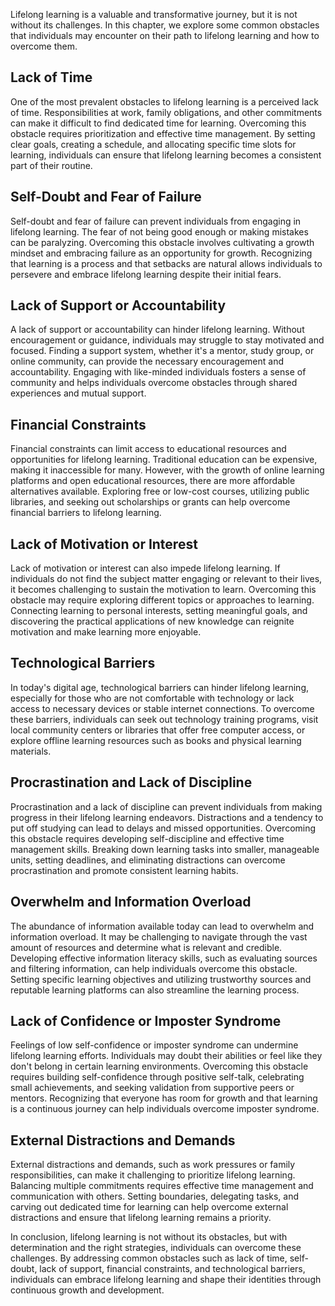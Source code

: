 
Lifelong learning is a valuable and transformative journey, but it is not without its challenges. In this chapter, we explore some common obstacles that individuals may encounter on their path to lifelong learning and how to overcome them.

Lack of Time
------------

One of the most prevalent obstacles to lifelong learning is a perceived lack of time. Responsibilities at work, family obligations, and other commitments can make it difficult to find dedicated time for learning. Overcoming this obstacle requires prioritization and effective time management. By setting clear goals, creating a schedule, and allocating specific time slots for learning, individuals can ensure that lifelong learning becomes a consistent part of their routine.

Self-Doubt and Fear of Failure
------------------------------

Self-doubt and fear of failure can prevent individuals from engaging in lifelong learning. The fear of not being good enough or making mistakes can be paralyzing. Overcoming this obstacle involves cultivating a growth mindset and embracing failure as an opportunity for growth. Recognizing that learning is a process and that setbacks are natural allows individuals to persevere and embrace lifelong learning despite their initial fears.

Lack of Support or Accountability
---------------------------------

A lack of support or accountability can hinder lifelong learning. Without encouragement or guidance, individuals may struggle to stay motivated and focused. Finding a support system, whether it's a mentor, study group, or online community, can provide the necessary encouragement and accountability. Engaging with like-minded individuals fosters a sense of community and helps individuals overcome obstacles through shared experiences and mutual support.

Financial Constraints
---------------------

Financial constraints can limit access to educational resources and opportunities for lifelong learning. Traditional education can be expensive, making it inaccessible for many. However, with the growth of online learning platforms and open educational resources, there are more affordable alternatives available. Exploring free or low-cost courses, utilizing public libraries, and seeking out scholarships or grants can help overcome financial barriers to lifelong learning.

Lack of Motivation or Interest
------------------------------

Lack of motivation or interest can also impede lifelong learning. If individuals do not find the subject matter engaging or relevant to their lives, it becomes challenging to sustain the motivation to learn. Overcoming this obstacle may require exploring different topics or approaches to learning. Connecting learning to personal interests, setting meaningful goals, and discovering the practical applications of new knowledge can reignite motivation and make learning more enjoyable.

Technological Barriers
----------------------

In today's digital age, technological barriers can hinder lifelong learning, especially for those who are not comfortable with technology or lack access to necessary devices or stable internet connections. To overcome these barriers, individuals can seek out technology training programs, visit local community centers or libraries that offer free computer access, or explore offline learning resources such as books and physical learning materials.

Procrastination and Lack of Discipline
--------------------------------------

Procrastination and a lack of discipline can prevent individuals from making progress in their lifelong learning endeavors. Distractions and a tendency to put off studying can lead to delays and missed opportunities. Overcoming this obstacle requires developing self-discipline and effective time management skills. Breaking down learning tasks into smaller, manageable units, setting deadlines, and eliminating distractions can overcome procrastination and promote consistent learning habits.

Overwhelm and Information Overload
----------------------------------

The abundance of information available today can lead to overwhelm and information overload. It may be challenging to navigate through the vast amount of resources and determine what is relevant and credible. Developing effective information literacy skills, such as evaluating sources and filtering information, can help individuals overcome this obstacle. Setting specific learning objectives and utilizing trustworthy sources and reputable learning platforms can also streamline the learning process.

Lack of Confidence or Imposter Syndrome
---------------------------------------

Feelings of low self-confidence or imposter syndrome can undermine lifelong learning efforts. Individuals may doubt their abilities or feel like they don't belong in certain learning environments. Overcoming this obstacle requires building self-confidence through positive self-talk, celebrating small achievements, and seeking validation from supportive peers or mentors. Recognizing that everyone has room for growth and that learning is a continuous journey can help individuals overcome imposter syndrome.

External Distractions and Demands
---------------------------------

External distractions and demands, such as work pressures or family responsibilities, can make it challenging to prioritize lifelong learning. Balancing multiple commitments requires effective time management and communication with others. Setting boundaries, delegating tasks, and carving out dedicated time for learning can help overcome external distractions and ensure that lifelong learning remains a priority.

In conclusion, lifelong learning is not without its obstacles, but with determination and the right strategies, individuals can overcome these challenges. By addressing common obstacles such as lack of time, self-doubt, lack of support, financial constraints, and technological barriers, individuals can embrace lifelong learning and shape their identities through continuous growth and development.
